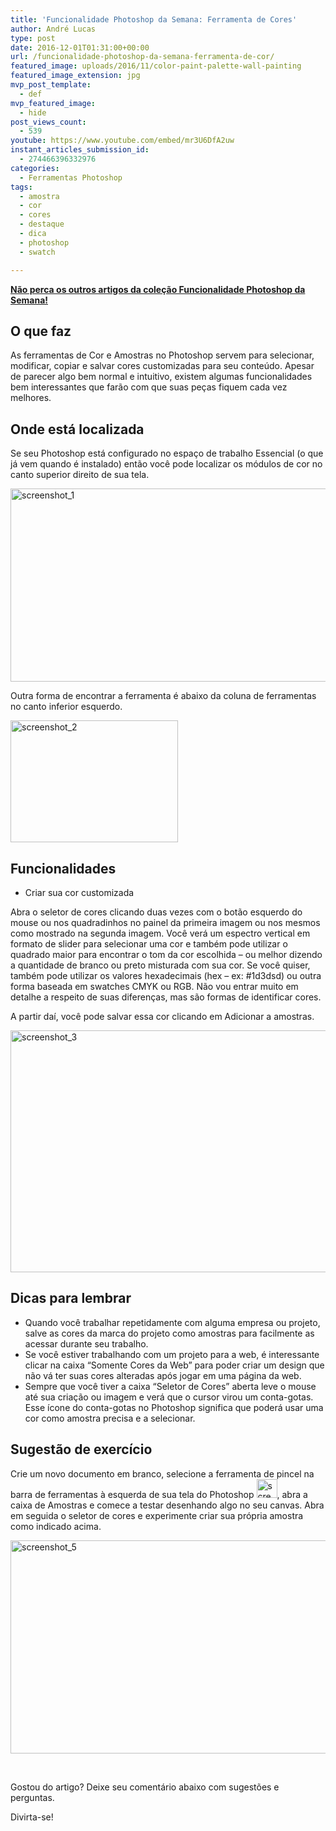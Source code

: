 ```yaml
---
title: 'Funcionalidade Photoshop da Semana: Ferramenta de Cores'
author: André Lucas
type: post
date: 2016-12-01T01:31:00+00:00
url: /funcionalidade-photoshop-da-semana-ferramenta-de-cor/
featured_image: uploads/2016/11/color-paint-palette-wall-painting
featured_image_extension: jpg
mvp_post_template:
  - def
mvp_featured_image:
  - hide
post_views_count:
  - 539
youtube: https://www.youtube.com/embed/mr3U6DfA2uw
instant_articles_submission_id:
  - 274466396332976
categories:
  - Ferramentas Photoshop
tags:
  - amostra
  - cor
  - cores
  - destaque
  - dica
  - photoshop
  - swatch

---
```

<a href="https://www.igluonline.com/categories/ferramentas-photoshop/" target="_blank"><strong>Não perca os outros artigos da coleção Funcionalidade Photoshop da Semana!</strong></a>

## O que faz

As ferramentas de Cor e Amostras no Photoshop servem para selecionar, modificar, copiar e salvar cores customizadas para seu conteúdo. Apesar de parecer algo bem normal e intuitivo, existem algumas funcionalidades bem interessantes que farão com que suas peças fiquem cada vez melhores.

## Onde está localizada

Se seu Photoshop está configurado no espaço de trabalho Essencial (o que já vem quando é instalado) então você pode localizar os módulos de cor no canto superior direito de sua tela.

<img class="size-full wp-image-144 aligncenter" src="/images/uploads/2016/11/Screenshot_1.png" alt="screenshot_1" width="775" height="309" srcset="/images/uploads/2016/11/Screenshot_1.png 775w, /images/uploads/2016/11/Screenshot_1-300x120.png 300w, /images/uploads/2016/11/Screenshot_1-768x306.png 768w" sizes="(max-width: 775px) 100vw, 775px" />

Outra forma de encontrar a ferramenta é abaixo da coluna de ferramentas no canto inferior esquerdo.

<img class="size-full wp-image-145 aligncenter" src="/images/uploads/2016/11/Screenshot_2.png" alt="screenshot_2" width="268" height="195" />

## Funcionalidades

  * Criar sua cor customizada

Abra o seletor de cores clicando duas vezes com o botão esquerdo do mouse ou nos quadradinhos no painel da primeira imagem ou nos mesmos como mostrado na segunda imagem. Você verá um espectro vertical em formato de slider para selecionar uma cor e também pode utilizar o quadrado maior para encontrar o tom da cor escolhida &#8211; ou melhor dizendo a quantidade de branco ou preto misturada com sua cor. Se você quiser, também pode utilizar os valores hexadecimais (hex &#8211; ex: #1d3dsd) ou outra forma baseada em swatches CMYK ou RGB. Não vou entrar muito em detalhe a respeito de suas diferenças, mas são formas de identificar cores.

A partir daí, você pode salvar essa cor clicando em Adicionar a amostras.

<img class="size-full wp-image-148 aligncenter" src="/images/uploads/2016/11/Screenshot_3.png" alt="screenshot_3" width="568" height="387" srcset="/images/uploads/2016/11/Screenshot_3.png 568w, /images/uploads/2016/11/Screenshot_3-300x204.png 300w" sizes="(max-width: 568px) 100vw, 568px" />

## Dicas para lembrar

  * Quando você trabalhar repetidamente com alguma empresa ou projeto, salve as cores da marca do projeto como amostras para facilmente as acessar durante seu trabalho.
  * Se você estiver trabalhando com um projeto para a web, é interessante clicar na caixa &#8220;Somente Cores da Web&#8221; para poder criar um design que não vá ter suas cores alteradas após jogar em uma página da web.
  * Sempre que você tiver a caixa &#8220;Seletor de Cores&#8221; aberta leve o mouse até sua criação ou imagem e verá que o cursor virou um conta-gotas. Esse ícone do conta-gotas no Photoshop significa que poderá usar uma cor como amostra precisa e a selecionar.

## Sugestão de exercício

Crie um novo documento em branco, selecione a ferramenta de pincel na barra de ferramentas à esquerda de sua tela do Photoshop <img class="alignnone size-full wp-image-149" src="/images/uploads/2016/11/Screenshot_4.png" alt="screenshot_4" width="33" height="30" />, abra a caixa de Amostras e comece a testar desenhando algo no seu canvas. Abra em seguida o seletor de cores e experimente criar sua própria amostra como indicado acima.

<img class="alignnone size-full wp-image-150" src="/images/uploads/2016/11/Screenshot_5.png" alt="screenshot_5" width="1550" height="341" srcset="/images/uploads/2016/11/Screenshot_5.png 1550w, /images/uploads/2016/11/Screenshot_5-300x66.png 300w, /images/uploads/2016/11/Screenshot_5-768x169.png 768w, /images/uploads/2016/11/Screenshot_5-1024x225.png 1024w" sizes="(max-width: 1550px) 100vw, 1550px" />

&nbsp;

Gostou do artigo? Deixe seu comentário abaixo com sugestões e perguntas.

Divirta-se!
